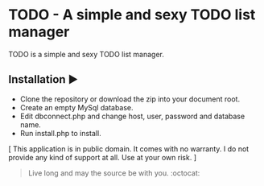 TODO - A simple and sexy TODO list manager
===============================================
TODO is a simple and sexy TODO list manager.

Installation :arrow_forward:
---------------------------
* Clone the repository or download the zip into your document root.
* Create an empty MySql database.
* Edit dbconnect.php and change host, user, password and database name.
* Run install.php to install.

[ This application is in public domain. It comes with no warranty.
I do not provide any kind of support at all. Use at your own risk. ]

> Live long and may the source be with you. :octocat:
